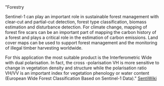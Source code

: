 "Forestry

Sentinel-1 can play an important role in sustainable forest management with clear-cut and partial-cut detection, forest type classification, biomass estimation and disturbance detection. For climate change, mapping of forest fire scars can be an important part of mapping the carbon history of a forest and plays a critical role in the estimation of carbon emissions. Land cover maps can be used to support forest management and the monitoring of illegal timber harvesting worldwide.

For this application the most suitable product is the Interferometric Wide with dual polarisation. In fact, the cross -polarisation VH is more sensitive to change in vegetation density and structure while the polarisation ratio VH/VV is an important index for vegetation phenology or water content (European Wide Forest Classification Based on Sentinel-1 Data)." [SentiWiki](https://sentiwiki.copernicus.eu/web/s1-applications)
